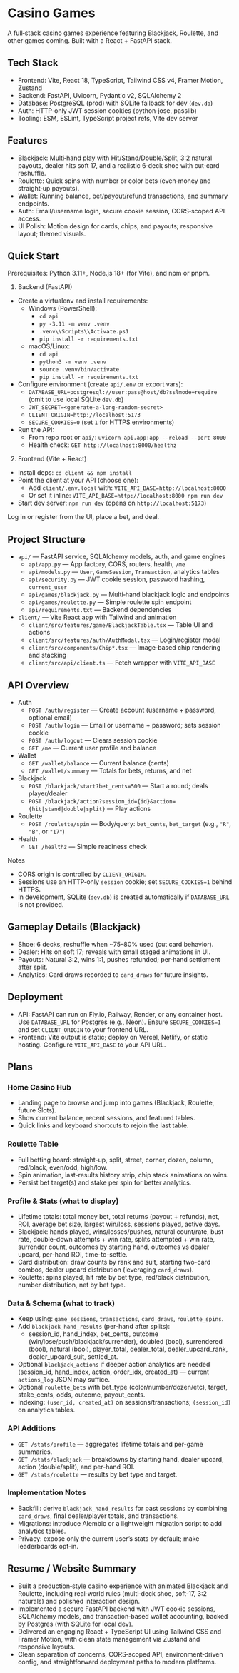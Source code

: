 # Casino Games

A full‑stack casino games experience featuring Blackjack, Roulette, and other games coming. Built with a React + FastAPI stack.

## Tech Stack

- Frontend: Vite, React 18, TypeScript, Tailwind CSS v4, Framer Motion, Zustand
- Backend: FastAPI, Uvicorn, Pydantic v2, SQLAlchemy 2
- Database: PostgreSQL (prod) with SQLite fallback for dev (`dev.db`)
- Auth: HTTP‑only JWT session cookies (python‑jose, passlib)
- Tooling: ESM, ESLint, TypeScript project refs, Vite dev server

## Features

- Blackjack: Multi‑hand play with Hit/Stand/Double/Split, 3:2 natural payouts, dealer hits soft 17, and a realistic 6‑deck shoe with cut‑card reshuffle.
- Roulette: Quick spins with number or color bets (even‑money and straight‑up payouts).
- Wallet: Running balance, bet/payout/refund transactions, and summary endpoints.
- Auth: Email/username login, secure cookie session, CORS‑scoped API access.
- UI Polish: Motion design for cards, chips, and payouts; responsive layout; themed visuals.

## Quick Start

Prerequisites: Python 3.11+, Node.js 18+ (for Vite), and npm or pnpm.

1) Backend (FastAPI)

- Create a virtualenv and install requirements:
  - Windows (PowerShell):
    - `cd api`
    - `py -3.11 -m venv .venv`
    - `.venv\\Scripts\\Activate.ps1`
    - `pip install -r requirements.txt`
  - macOS/Linux:
    - `cd api`
    - `python3 -m venv .venv`
    - `source .venv/bin/activate`
    - `pip install -r requirements.txt`
- Configure environment (create `api/.env` or export vars):
  - `DATABASE_URL=postgresql://user:pass@host/db?sslmode=require`  (omit to use local SQLite `dev.db`)
  - `JWT_SECRET=<generate-a-long-random-secret>`
  - `CLIENT_ORIGIN=http://localhost:5173`
  - `SECURE_COOKIES=0`  (set `1` for HTTPS environments)
- Run the API:
  - From repo root or `api/`: `uvicorn api.app:app --reload --port 8000`
  - Health check: `GET http://localhost:8000/healthz`

2) Frontend (Vite + React)

- Install deps: `cd client && npm install`
- Point the client at your API (choose one):
  - Add `client/.env.local` with: `VITE_API_BASE=http://localhost:8000`
  - Or set it inline: `VITE_API_BASE=http://localhost:8000 npm run dev`
- Start dev server: `npm run dev` (opens on `http://localhost:5173`)

Log in or register from the UI, place a bet, and deal.

## Project Structure

- `api/` — FastAPI service, SQLAlchemy models, auth, and game engines
  - `api/app.py` — App factory, CORS, routers, health, `/me`
  - `api/models.py` — `User`, `GameSession`, `Transaction`, analytics tables
  - `api/security.py` — JWT cookie session, password hashing, `current_user`
  - `api/games/blackjack.py` — Multi‑hand blackjack logic and endpoints
  - `api/games/roulette.py` — Simple roulette spin endpoint
  - `api/requirements.txt` — Backend dependencies
- `client/` — Vite React app with Tailwind and animation
  - `client/src/features/game/BlackjackTable.tsx` — Table UI and actions
  - `client/src/features/auth/AuthModal.tsx` — Login/register modal
  - `client/src/components/Chip*.tsx` — Image‑based chip rendering and stacking
  - `client/src/api/client.ts` — Fetch wrapper with `VITE_API_BASE`

## API Overview

- Auth
  - `POST /auth/register` — Create account (username + password, optional email)
  - `POST /auth/login` — Email or username + password; sets session cookie
  - `POST /auth/logout` — Clears session cookie
  - `GET /me` — Current user profile and balance
- Wallet
  - `GET /wallet/balance` — Current balance (cents)
  - `GET /wallet/summary` — Totals for bets, returns, and net
- Blackjack
  - `POST /blackjack/start?bet_cents=500` — Start a round; deals player/dealer
  - `POST /blackjack/action?session_id={id}&action={hit|stand|double|split}` — Play actions
- Roulette
  - `POST /roulette/spin` — Body/query: `bet_cents`, `bet_target` (e.g., `"R"`, `"B"`, or `"17"`)
- Health
  - `GET /healthz` — Simple readiness check

Notes
- CORS origin is controlled by `CLIENT_ORIGIN`.
- Sessions use an HTTP‑only `session` cookie; set `SECURE_COOKIES=1` behind HTTPS.
- In development, SQLite (`dev.db`) is created automatically if `DATABASE_URL` is not provided.

## Gameplay Details (Blackjack)

- Shoe: 6 decks, reshuffle when ~75–80% used (cut card behavior).
- Dealer: Hits on soft 17; reveals with small staged animations in UI.
- Payouts: Natural 3:2, wins 1:1, pushes refunded; per‑hand settlement after split.
- Analytics: Card draws recorded to `card_draws` for future insights.

## Deployment

- API: FastAPI can run on Fly.io, Railway, Render, or any container host. Use `DATABASE_URL` for Postgres (e.g., Neon). Ensure `SECURE_COOKIES=1` and set `CLIENT_ORIGIN` to your frontend URL.
- Frontend: Vite output is static; deploy on Vercel, Netlify, or static hosting. Configure `VITE_API_BASE` to your API URL.

## Plans

### Home Casino Hub
- Landing page to browse and jump into games (Blackjack, Roulette, future Slots).
- Show current balance, recent sessions, and featured tables.
- Quick links and keyboard shortcuts to rejoin the last table.

### Roulette Table
- Full betting board: straight-up, split, street, corner, dozen, column, red/black, even/odd, high/low.
- Spin animation, last-results history strip, chip stack animations on wins.
- Persist bet target(s) and stake per spin for better analytics.

### Profile & Stats (what to display)
- Lifetime totals: total money bet, total returns (payout + refunds), net, ROI, average bet size, largest win/loss, sessions played, active days.
- Blackjack: hands played, wins/losses/pushes, natural count/rate, bust rate, double-down attempts + win rate, splits attempted + win rate, surrender count, outcomes by starting hand, outcomes vs dealer upcard, per-hand ROI, time-to-settle.
- Card distribution: draw counts by rank and suit, starting two-card combos, dealer upcard distribution (leveraging `card_draws`).
- Roulette: spins played, hit rate by bet type, red/black distribution, number distribution, net by bet type.

### Data & Schema (what to track)
- Keep using: `game_sessions`, `transactions`, `card_draws`, `roulette_spins`.
- Add `blackjack_hand_results` (per-hand after splits):
  - session_id, hand_index, bet_cents, outcome (win/lose/push/blackjack/surrender), doubled (bool), surrendered (bool), natural (bool),
    player_total, dealer_total, dealer_upcard_rank, dealer_upcard_suit, settled_at.
- Optional `blackjack_actions` if deeper action analytics are needed (session_id, hand_index, action, order_idx, created_at) — current `actions_log` JSON may suffice.
- Optional `roulette_bets` with bet_type (color/number/dozen/etc), target, stake_cents, odds, outcome, payout_cents.
- Indexing: `(user_id, created_at)` on sessions/transactions; `(session_id)` on analytics tables.

### API Additions
- `GET /stats/profile` — aggregates lifetime totals and per-game summaries.
- `GET /stats/blackjack` — breakdowns by starting hand, dealer upcard, action (double/split), and per-hand ROI.
- `GET /stats/roulette` — results by bet type and target.

### Implementation Notes
- Backfill: derive `blackjack_hand_results` for past sessions by combining `card_draws`, final dealer/player totals, and transactions.
- Migrations: introduce Alembic or a lightweight migration script to add analytics tables.
- Privacy: expose only the current user’s stats by default; make leaderboards opt-in.

## Resume / Website Summary

- Built a production‑style casino experience with animated Blackjack and Roulette, including real‑world rules (multi‑deck shoe, soft‑17, 3:2 naturals) and polished interaction design.
- Implemented a secure FastAPI backend with JWT cookie sessions, SQLAlchemy models, and transaction‑based wallet accounting, backed by Postgres (with SQLite for local dev).
- Delivered an engaging React + TypeScript UI using Tailwind CSS and Framer Motion, with clean state management via Zustand and responsive layouts.
- Clean separation of concerns, CORS‑scoped API, environment‑driven config, and straightforward deployment paths to modern platforms.
